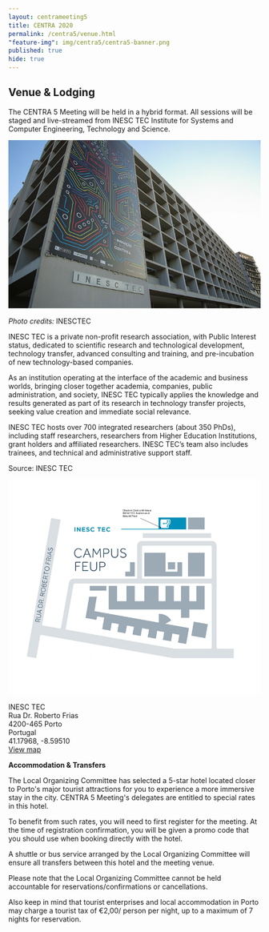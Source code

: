 ```yaml
---
layout: centrameeting5
title: CENTRA 2020
permalink: /centra5/venue.html
"feature-img": img/centra5/centra5-banner.png
published: true
hide: true
---
```


## Venue & Lodging


The CENTRA 5 Meeting will be held in a hybrid format. All sessions will be staged and live-streamed from INESC TEC  Institute for Systems and Computer Engineering, Technology and Science.  

![INESCTEC Asprela](../img/centra5/inesctec_asprela.png) 
 
*Photo credits:* INESCTEC  
  
INESC TEC is a private non-profit research association, with Public Interest status, dedicated to scientific research and technological development, technology transfer, advanced consulting and training, and pre-incubation of new technology-based companies.  

As an institution operating at the interface of the academic and business worlds, bringing closer together academia, companies, public administration, and society, INESC TEC typically applies the knowledge and results generated as part of its research in technology transfer projects, seeking value creation and immediate social relevance.  

INESC TEC hosts over 700 integrated researchers (about 350 PhDs), including staff researchers, researchers from Higher Education Institutions, grant holders and affiliated researchers. INESC TEC’s team also includes trainees, and technical and administrative support staff.  

Source: INESC TEC  

![mapa campus FEUP](../img/centra5/mapa_campus_feup.png)  

INESC TEC  
Rua Dr. Roberto Frias  
4200-465 Porto  
Portugal  
41.17968, -8.59510  
[View map](https://www.google.com/maps/place/INESC+TEC+-+Institute+for+Systems+and+Computer+Engineering,+Technology+and+Science/@41.1794332,-8.5975957,17z/data=!3m1!4b1!4m5!3m4!1s0xd246440cf4b8787:0x4969a3392daad2eb!8m2!3d41.1794059!4d-8.5954106)

**Accommodation & Transfers**

The Local Organizing Committee has selected a 5-star hotel located closer to Porto's major tourist attractions for you to experience a more immersive stay in the city. CENTRA 5 Meeting's delegates are entitled to special rates in this hotel.  

To benefit from such rates, you will need to first register for the meeting. At the time of registration confirmation, you will be given a promo code that you should use when booking directly with the hotel.  

A shuttle or bus service arranged by the Local Organizing Committee will ensure all transfers between this hotel and the meeting venue.  

Please note that the Local Organizing Committee cannot be held accountable for reservations/confirmations or cancellations.  

Also keep in mind that tourist enterprises and local accommodation in Porto may charge a tourist tax of €2,00/ person per night, up to a maximum of 7 nights for reservation.  

